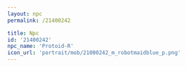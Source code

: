 ```yaml
---
layout: npc
permalink: /21400242

title: Npc
id: '21400242'
npc_name: 'Protoid-R'
icon_url: 'portrait/mob/21000242_m_robotmaidblue_p.png'
---
```

